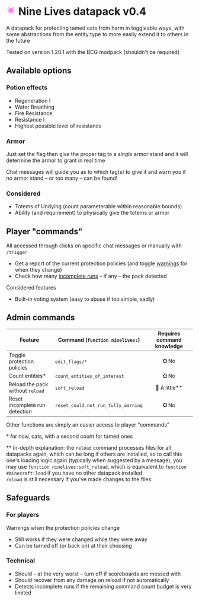 # ![](images/pack_026p.png) Nine Lives datapack v0.4

A datapack for protecting tamed cats from harm in toggleable ways,
with some abstractions from the entity type
to more easily extend it to others in the future

Tested on version 1.20.1 with the BCG modpack (shouldn't be required)

## Available options

### Potion effects

- Regeneration I
- Water Breathing
- Fire Resistance
- Resistance I
- Highest possible level of resistance

### Armor

Just set the flag then give the proper tag to a *single* armor stand
and it will determine the armor to grant in real time

Chat messages will guide you as to which tag(s) to give it
and warn you if no armor stand – or too many – can be found!

### Considered

- Totems of Undying (count parameterable within reasonable bounds)
- Ability (and requirement) to physically give the totems or armor

## Player "commands"

All accessed through clicks on specific chat messages
or manually with `/trigger`
- Get a report of the current protection policies 
(and toggle [warnings](#for-players) for when they change)
- Check how many [incomplete runs](#technical) – if any – the pack detected

Considered features
- Built-in voting system (easy to abuse if too simple, sadly)

## Admin commands

Feature | Command (`function ninelives:`) | Requires command knowledge
-|-|:-:
Toggle protection policies | `edit_flags/*` | ❎ No
Count entities\* | `count_entities_of_interest` | ❎ No
Reload the pack without `reload` | `soft_reload` | 🤏 A little\*\*
Reset incomplete run detection | `reset_could_not_run_fully_warning` | ❎ No

Other functions are simply an easier access to player "commands"

\* for now, cats, with a second count for tamed ones

\*\* In-depth explanation:
the `reload` command processes files for all datapacks again,
which can be long if others are installed,
so to call this one's loading logic again
(typically when suggested by a message),
you may use `function ninelives:soft_reload`,
which is equivalent to `function #minecraft:load`
if you have no other datapack installed  
`reload` is still necessary if you've made changes to the files

## Safeguards

### For players

Warnings when the protection policies change
- Still works if they were changed while they were away
- Can be turned off (or back on) at their choosing

### Technical

- Should – at the very worst – turn off if scoreboards are messed with
- Should recover from any damage on reload if not automatically
- Detects incomplete runs if the remaining command count budget is very limited
